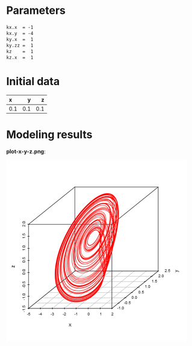 # Parameters #
	kx.x  = -1
	kx.y  = -4
	ky.x  =  1
	ky.zz =  1
	kz    =  1
	kz.x  =  1

# Initial data #
|x    |    y|    z|
|:----|----:|----:|
|0.1  |  0.1|  0.1|




# Modeling results #
**plot-x-y-z.png**:

![plot-x-y-z.png](plot-x-y-z.png)

